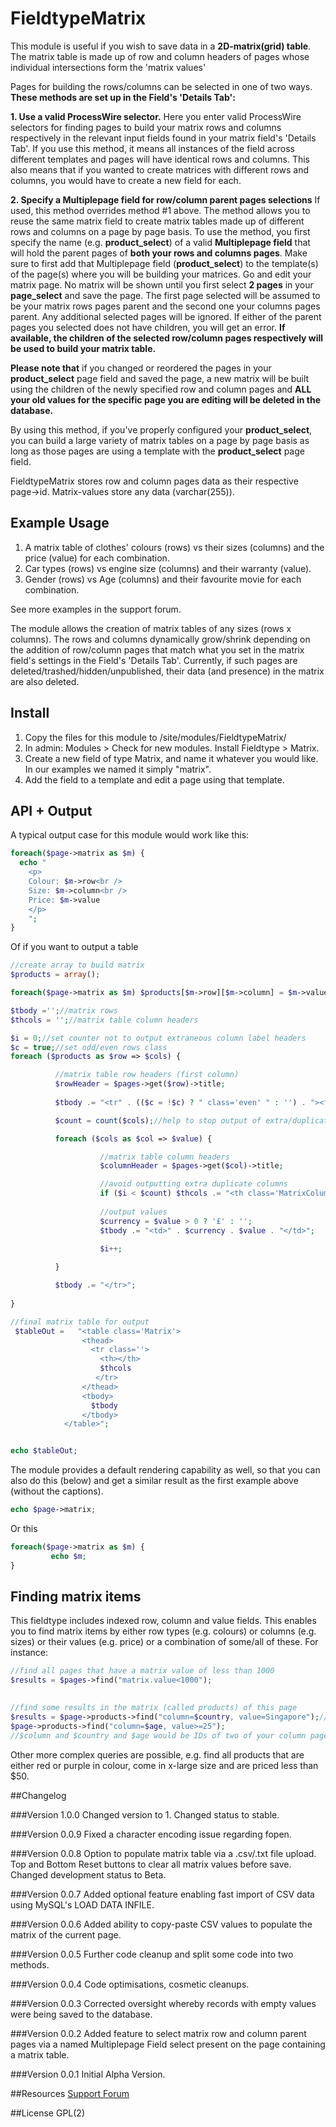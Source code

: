 # FieldtypeMatrix

This module is useful if you wish to save data in a **2D-matrix(grid) table**.
The matrix table is made up of row and column headers of pages whose individual intersections form the 'matrix values'

Pages for building the rows/columns can be selected in one of two ways. **These methods are set up in the Field's 'Details Tab':**

**1. Use a valid ProcessWire selector.**
Here you enter valid ProcessWire selectors for finding pages to build your matrix rows and columns respectively in the relevant input fields found in your matrix field's 'Details Tab'.
If you use this method, it means all instances of the field across different templates and pages will have identical rows and columns.
This also means that if you wanted to create matrices with different rows and columns, you would have to create a new field for each.


**2. Specify a Multiplepage field for row/column parent pages selections**
If used, this method overrides method #1 above.
The method allows you to reuse the same matrix field to create matrix tables made up of different rows and columns on a page by page basis.
To use the method, you first specify the name (e.g. **product_select**) of a valid **Multiplepage field** that will hold the parent pages of **both your rows and columns pages**.
Make sure to first add that Multiplepage field (**product_select**) to the template(s) of the page(s) where you will be building your matrices.
Go and edit your matrix page. No matrix will be shown until you first select **2 pages** in your **page_select** and save the page.
The first page selected will be assumed to be your matrix rows pages parent and the second one your columns pages parent. Any additional selected pages will be ignored. 
If either of the parent pages you selected does not have children, you will get an error.
**If available, the children of the selected row/column pages respectively will be used to build your matrix table.**

**Please note that** if you changed or reordered the pages in your **product_select** page field and saved the page, a new matrix will be built using the children of the newly specified row and column pages and **ALL your old values for the specific page you are editing will be deleted in the database.**

By using this method, if you've properly configured your **product_select**, you can build a large variety of matrix tables on a page by page basis as long as those pages are using a template with the **product_select** page field.

FieldtypeMatrix stores row and column pages data as their respective page->id. Matrix-values store any data (varchar(255)).

## Example Usage
1. A matrix table of clothes' colours (rows) vs their sizes (columns) and the price (value) for each combination.
2. Car types (rows) vs engine size (columns) and their warranty (value).
3. Gender (rows) vs Age (columns) and their favourite movie for each combination.

See more examples in the support forum.

The module allows the creation of matrix tables of any sizes (rows x columns).
The rows and columns dynamically grow/shrink depending on the addition of row/column pages that match what you set in the matrix field's settings in the Field's 'Details Tab'.
Currently, if such pages are deleted/trashed/hidden/unpublished, their data (and presence) in the matrix are also deleted.

## Install

1. Copy the files for this module to /site/modules/FieldtypeMatrix/ 
2. In admin: Modules > Check for new modules. Install Fieldtype > Matrix.
3. Create a new field of type Matrix, and name it whatever you would 
   like. In our examples we named it simply "matrix". 
4. Add the field to a template and edit a page using that template. 

## API + Output 

A typical output case for this module would work like this:

```php
foreach($page->matrix as $m) {
  echo "
    <p>
    Colour: $m->row<br />
    Size: $m->column<br />
    Price: $m->value
    </p>
    ";
}
```

Of if you want to output a table

```php
//create array to build matrix
$products = array();

foreach($page->matrix as $m) $products[$m->row][$m->column] = $m->value;

$tbody ='';//matrix rows
$thcols = '';//matrix table column headers

$i = 0;//set counter not to output extraneous column label headers
$c = true;//set odd/even rows class
foreach ($products as $row => $cols) {

          //matrix table row headers (first column)
          $rowHeader = $pages->get($row)->title;
      
          $tbody .= "<tr" . (($c = !$c) ? " class='even' " : '') . "><td class='MatrixRowHeader'>" . $rowHeader . "</td>";

          $count = count($cols);//help to stop output of extra/duplicate column headers

          foreach ($cols as $col => $value) {

                    //matrix table column headers
                    $columnHeader = $pages->get($col)->title;

                    //avoid outputting extra duplicate columns
                    if ($i < $count) $thcols .= "<th class='MatrixColumnHeader'>" . $columnHeader . "</th>";
                      
                    //output values
                    $currency = $value > 0 ? '£' : '';
                    $tbody .= "<td>" . $currency . $value . "</td>";
                    
                    $i++;

          }

          $tbody .= "</tr>";
     
}

//final matrix table for output
 $tableOut =   "<table class='Matrix'>
                <thead>
                  <tr class=''>
                    <th></th>
                    $thcols
                   </tr>
                </thead>
                <tbody>
                  $tbody
                </tbody>
            </table>";


echo $tableOut;

```

The module provides a default rendering capability as well, so that
you can also do this (below) and get  a similar result as the first example above (without the captions).

```php
echo $page->matrix; 
```

Or this

```php
foreach($page->matrix as $m) {
         echo $m; 
}
```

## Finding matrix items

This fieldtype includes indexed row, column and value fields.
This enables you to find matrix items by either row types (e.g. colours) or columns (e.g. sizes) or their values (e.g. price) or a combination of some/all of these. For instance:

```php
//find all pages that have a matrix value of less than 1000
$results = $pages->find("matrix.value<1000"); 
 
```

```php
//find some results in the matrix (called products) of this page
$results = $page->products->find("column=$country, value=Singapore");//or
$page->products->find("column=$age, value>=25");
//$column and $country and $age would be IDs of two of your column pages

```

Other more complex queries are possible, e.g. find all products that are either red or purple in colour, come in x-large size and are priced less than $50.

##Changelog

###Version 1.0.0
Changed version to 1.
Changed status to stable.

###Version 0.0.9
Fixed a character encoding issue regarding fopen.

###Version 0.0.8
Option to populate matrix table via a .csv/.txt file upload.
Top and Bottom Reset buttons to clear all matrix values before save.
Changed development status to Beta.

###Version 0.0.7
Added optional feature enabling fast import of CSV data using MySQL's LOAD DATA INFILE.

###Version 0.0.6
Added ability to copy-paste CSV values to populate the matrix of the current page.

###Version 0.0.5
Further code cleanup and split some code into two methods.

###Version 0.0.4
Code optimisations, cosmetic cleanups.

###Version 0.0.3
Corrected oversight whereby records with empty values were being saved to the database.

###Version 0.0.2
Added feature to select matrix row and column parent pages via a named Multiplepage Field select present on the page containing a matrix table.

###Version 0.0.1
Initial Alpha Version.

##Resources
 [Support Forum](https://processwire.com/talk/topic/8581-module-matrix-fieldtype-inputfield/)

##License
GPL(2)
